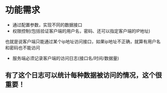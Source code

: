 功能需求
===

- 通过配置参数，实现不同的数据接口
- 权限控制(包括验证客户端的用户名，密码、还可以指定客户端的IP地址)

也就是说客户端只能通过某个ip地址访问接口，如果ip地址不正确，就算有用户名和密码也不能访问

- 服务端必须记录客户端的访问日志(接口名/时间/数据量)

有了这个日志可以统计每种数据被访问的情况，这个很重要！
---